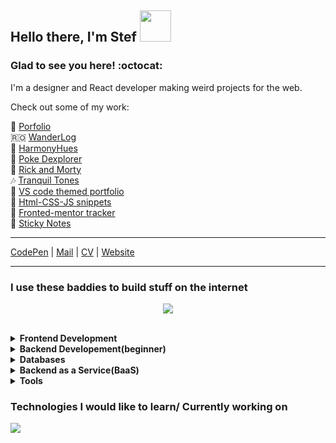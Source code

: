 <h2> Hello there, I'm Stef <img src="https://media.giphy.com/media/mGcNjsfWAjY5AEZNw6/giphy.gif" width="50"> </h2>

<h3>Glad to see you here! :octocat: </h3>

<p>I'm a designer and React developer making weird projects for the web. </p>

<p>Check out some of my work:</p>

<div>
 
📂 [Porfolio](https://tstefan.vercel.app) <br>
🇷🇴 [WanderLog](https://wanderlog-self.vercel.app/) <br>
🌈 [HarmonyHues](https://harmonyhues-st.vercel.app/) <br>
🐛 [Poke Dexplorer](https://pokedexplorer-eight.vercel.app/) <br>
👾 [Rick and Morty](https://rick-and-mortyapi.vercel.app) <br>
🎶 [Tranquil Tones](https://tranquil-tones.vercel.app/) <br>
🧪 [VS code themed portfolio](https://stportfolio.vercel.app) <br>
📔 [Html-CSS-JS snippets](https://trstefan.github.io/html-css-js-snippets/) <br>
📔 [Fronted-mentor tracker](https://trstefan.github.io/frontendmentortracker/) <br>
📃 [Sticky Notes](https://trstefan.github.io/react-notes) <br>

</div>

----

[CodePen](https://codepen.io/trstefan) | [Mail](mailto:stefantraciu20@gmail.com) | [CV](https://read.cv/trstef) | [Website](https://tstefan.vercel.app)

----

<h3>I use these baddies to build stuff on the internet </h3>
<p align="center">
  <a href="https://skillicons.dev">
    <img src="https://skillicons.dev/icons?i=html,css,js,sass,tailwind,bootstrap,react,nextjs,python,django,flask,mongodb,firebase,nodejs,express,vite,vercel,git,github,figma,notion,postman,vscode" />
  </a>
</p>


<br>
<details>	
  <summary><b>Frontend Development</b></summary>
 <img src="https://skillicons.dev/icons?i=html,css,js,sass,tailwind,bootstrap,react,nextjs">
</details>

<details>	
  <summary><b>Backend Developement(beginner)</b></summary>
  <img src="https://skillicons.dev/icons?i=nextjs,nodejs,express">

</details>

<details>	
  <summary><b>Databases</b></summary>
 <img src="https://skillicons.dev/icons?i=mongodb,firebase">
</details>

<details>	
  <summary><b>Backend as a Service(BaaS)</b></summary>
 <img src="https://skillicons.dev/icons?i=vercel">

</details> 

<details>	
  <summary><b>Tools</b></summary>
 <img src="https://skillicons.dev/icons?i=vscode,notion,figma,postman,git,github">

</details> 

### Technologies I would like to learn/ Currently working on
 <img src="https://skillicons.dev/icons?i=docker,go,nextjs,tailwind">

<br>

